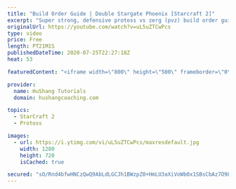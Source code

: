 ```yaml
---
title: "Build Order Guide | Double Stargate Phoenix [Starcraft 2]"
excerpt: "Super strong, defensive protoss vs zerg (pvz) build order guide. This opening is going to give you incredible map control over zerg in the mid-game, letting you scout exactly what is coming your way and making it easy to feel in control of the game. This build also completely owns mutalisk transitions"
originalUrl: https://youtube.com/watch?v=uL5uZTCwPcs
type: video
price: Free
length: PT21M1S
publishedDateTime: 2020-07-25T22:27:18Z
heat: 53

featuredContent: "<iframe width=\"800\" height=\"500\" frameborder=\"0\" src=\"https://www.youtube.com/embed/uL5uZTCwPcs\" allow=\"accelerometer; autoplay; encrypted-media; gyroscope; picture-in-picture\" allowfullscreen></iframe>"

provider:
  name: HuShang Tutorials
  domain: hushangcoaching.com

topics:
  - StarCraft 2
  - Protoss

images:
  - url: https://i.ytimg.com/vi/uL5uZTCwPcs/maxresdefault.jpg
    width: 1280
    height: 720
    isCached: true

secured: "sO/Rnd4bfwHNCzQwQ9AbLdLGCJh1BWzpZ0+HmLU3aXiVoWb0x1SBsCbAz7O9L8LJVT5y4IQJfGMCUropC7A0p3aFOZt5zV2YrOujobxzXMZ8tVJHLQ1efK4te45WQzHv1l7dQK1WTcM5WO6EJCR+iDQMwwACW9LhhYvyWqvMQzLnZ5sQeDCtj/kvuhmLyO/LuTkCaWNllEgLFQpep0h6gqSvoZDXTJhauGvk+P3HLDoSLfe/0N/K4tYbTBkkDEOYNNdEazuSqWCGHq2mZexer5gGtInhgtRYqmlDtQ+RG2LbqSxavdLX5BfhEjxsN4QmvoSKOam2Zi0wRH6pnlMe3lpbt+AsY8ik+MAnN4FpwcxTxZTnJMpt9TRQD5BQ/XdKXitQnNeqScSvrqEwZjjbcR7Wh51Lt13cPO7JWP9++KI=;NGVy6xpORuEIinf/BWuOlw=="
---
```


